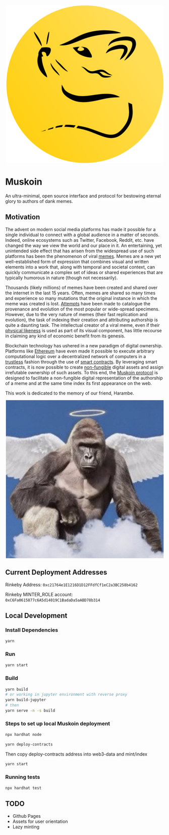 <p align="center">
  <img src="https://github.com/muskoin/muskoin/blob/main/src/assets/svg/logo_coin_black.svg" width="500">
</p>

# Muskoin

An ultra-minimal, open source interface and protocol for bestowing eternal glory to authors of dank memes. 

## Motivation

The advent on modern social media platforms has made it possible for a single individual to connect with a global audience in a matter of seconds. Indeed, online ecosystems 
such as Twitter, Facebook, Reddit, etc. have changed the way we view the world and our place in it. An entertaining, yet unintended side effect that has arisen from 
the widespread use of such platforms has been the phenomenon of viral [memes](https://en.wikipedia.org/wiki/Meme). Memes are a new yet well-established form of expression 
that combines visual and written elements into a work that, along with temporal and societal context, can quickly communicate a complex set of ideas or shared experiences that 
are typically humorous in nature (though not necessarily). 

Thousands (likely millions) of memes have been created and shared over the internet in the last 15 years. Often, memes are shared so many times and experience so many mutations
that the original instance in which the meme was created is lost. [Attempts](https://knowyourmeme.com/ ) have been made to catalogue the provenance and evolution of the most popular or wide-spread specimens. However, due to the very nature of memes (their fast replication and evolution), the task of indexing their creation and attributing authorship is quite a daunting task. The intellectual creator of a viral meme, even if their [physical likeness](https://en.wikipedia.org/wiki/Bad_Luck_Brian) is used as 
part of its visual component, has little recourse in claiming any kind of economic benefit from its genesis. 

Blockchain technology has ushered in a new paradigm of digital ownership. Platforms like [Ethereum](https://ethereum.org/en/) have even made it possible 
to execute arbitrary computational logic over a decentralized network of computers in a 
[trustless](https://www.nananke.com/single-post/2018/08/07/zero-trust-vs-trustless-systems) fashion through the use of 
[smart contracts](https://en.wikipedia.org/wiki/Smart_contract). By leveraging smart contracts, it is now possible to create 
[non-fungible](https://www.investopedia.com/terms/f/fungibility.asp) digital assets and assign irrefutable ownership of such assets. To this end, the 
[Muskoin protocol](https://muskoin.app) is designed to facilitate a non-fungible digital representation of the authorship of a meme and at the same 
time index its first appearance on the web.

This work is dedicated to the memory of our friend, Harambe. 

<p align="center">
  <img src="./harambe.jpg" width="500">
</p>

## Current Deployment Addresses

Rinkeby Address: `0xc21764e1E1216D1D12FFdfCf1eC2a3BC258b4162`

Rinkeby MINTER_ROLE account: `0xC6Fa0615877c6A5d14019C1BadaDa5aABD78b314`

## Local Development

### Install Dependencies

```bash
yarn
```

### Run

```bash
yarn start
```

### Build

```bash
yarn build
# or working in jupyter environment with reverse proxy
yarn build-jupyter
# then
yarn serve -n -s build
```

###  Steps to set up local Muskoin deployment

```bash
npx hardhat node
```

```bash
yarn deploy-contracts
```

Then copy deploy-contracts address into web3-data and mint/index

```bash
yarn start
```

### Running tests

```bash
npx hardhat test
```

## TODO
- Github Pages
- Assets for user orientation
- Lazy minting
